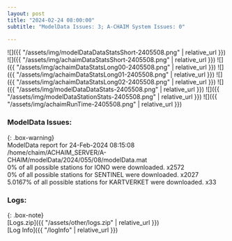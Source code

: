 ```yaml
---
layout: post
title: "2024-02-24 08:00:00"
subtitle: "ModelData Issues: 3; A-CHAIM System Issues: 0"

---
```


![]({{ "/assets/img/modelDataDataStatsShort-2405508.png" | relative_url }})
![]({{ "/assets/img/achaimDataStatsShort-2405508.png" | relative_url }})
![]({{ "/assets/img/achaimDataStatsLong00-2405508.png" | relative_url }})
![]({{ "/assets/img/achaimDataStatsLong01-2405508.png" | relative_url }})
![]({{ "/assets/img/achaimDataStatsLong02-2405508.png" | relative_url }})
![]({{ "/assets/img/modelDataDataStats-2405508.png" | relative_url }})
![]({{ "/assets/img/modelDataStationStats-2405508.png" | relative_url }})
![]({{ "/assets/img/achaimRunTime-2405508.png" | relative_url }})


### ModelData Issues:  
  
{: .box-warning}  
 ModelData report for 24-Feb-2024 08:15:08   
 /home/chaim/ACHAIM_SERVER/A-CHAIM/modelData/2024/055/08/modelData.mat   
 0% of all possible stations for IONO were downloaded. x2572   
 0% of all possible stations for SENTINEL were downloaded. x2027   
 5.0167% of all possible stations for KARTVERKET were downloaded. x33   
  


### Logs:  
  
{: .box-note}  
[Logs.zip]({{ "/assets/other/logs.zip" | relative_url }})  
[Log Info]({{ "/logInfo" | relative_url }})  
